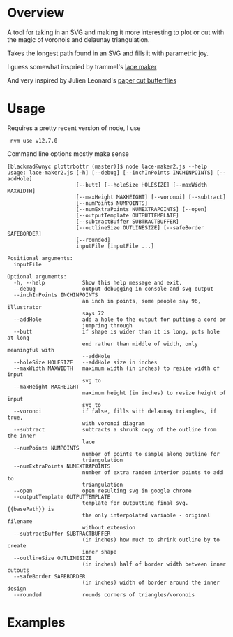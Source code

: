 # Overview
A tool for taking in an SVG and making it more interesting to plot or cut with the magic of voronois and delaunay triangulation.

Takes the longest path found in an SVG and fills it with parametric joy.

I guess somewhat inspried by trammel's [lace maker](https://bitbucket.org/hudson/boxer/src/tip/lace-maker?at=default)

And very inspired by Julien Leonard's [paper cut butterflies](https://julienleonard.com/making-of-paper-cut-butterfly.html)

# Usage
Requires a pretty recent version of node, I use

     nvm use v12.7.0

Command line options mostly make sense

    [blackmad@wnyc plottrbottr (master)]$ node lace-maker2.js --help
    usage: lace-maker2.js [-h] [--debug] [--inchInPoints INCHINPOINTS] [--addHole]
                          [--butt] [--holeSize HOLESIZE] [--maxWidth MAXWIDTH]
                          [--maxHeight MAXHEIGHT] [--voronoi] [--subtract]
                          [--numPoints NUMPOINTS]
                          [--numExtraPoints NUMEXTRAPOINTS] [--open]
                          [--outputTemplate OUTPUTTEMPLATE]
                          [--subtractBuffer SUBTRACTBUFFER]
                          [--outlineSize OUTLINESIZE] [--safeBorder SAFEBORDER]
                          [--rounded]
                          inputFile [inputFile ...]

    Positional arguments:
      inputFile

    Optional arguments:
      -h, --help            Show this help message and exit.
      --debug               output debugging in console and svg output
      --inchInPoints INCHINPOINTS
                            an inch in points, some people say 96, illustrator
                            says 72
      --addHole             add a hole to the output for putting a cord or
                            jumpring through
      --butt                if shape is wider than it is long, puts hole at long
                            end rather than middle of width, only meaningful with
                            --addHole
      --holeSize HOLESIZE   --addHole size in inches
      --maxWidth MAXWIDTH   maximum width (in inches) to resize width of input
                            svg to
      --maxHeight MAXHEIGHT
                            maximum height (in inches) to resize height of input
                            svg to
      --voronoi             if false, fills with delaunay triangles, if true,
                            with voronoi diagram
      --subtract            subtracts a shrunk copy of the outline from the inner
                            lace
      --numPoints NUMPOINTS
                            number of points to sample along outline for
                            triangulation
      --numExtraPoints NUMEXTRAPOINTS
                            number of extra random interior points to add to
                            triangulation
      --open                open resulting svg in google chrome
      --outputTemplate OUTPUTTEMPLATE
                            template for outputting final svg. {{basePath}} is
                            the only interpolated variable - original filename
                            without extension
      --subtractBuffer SUBTRACTBUFFER
                            (in inches) how much to shrink outline by to create
                            inner shape
      --outlineSize OUTLINESIZE
                            (in inches) half of border width between inner cutouts
      --safeBorder SAFEBORDER
                            (in inches) width of border around the inner design
      --rounded             rounds corners of triangles/voronois

 # Examples

